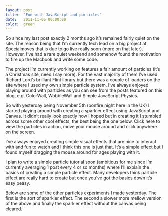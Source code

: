 ```yaml
---
layout: post
title:  "Fun with JavaScript and particles"
date:   2011-11-06 00:00:00
color:  green
---
```


So since my last post exactly 2 months ago it’s remained fairly quiet on the site. The reason being that I’m currently tech lead on a big project at Specialmoves that is due to go live really soon (more on that later). However, I’ve had a rare quiet weekend and somehow found the motivation to fire up the Macbook and write some code.

The project I’m currently working on features a fair amount of particles (it’s a Christmas site, need I say more). For the vast majority of them I’ve used Richard Lord’s brilliant Flint library but there was a couple of loaders on the site where I used my own simple particle system. I’ve always enjoyed playing around with particles as you can see from the posts featured on this blog, e.g. ColorWall, WobbleWall and Simple JavaScript Physics.

So with yesterday being November 5th (bonfire night here in the UK) I started playing around with creating a sparkler effect using JavaScript and Canvas. It didn’t really look exactly how I hoped but in creating it I stumbled across some other cool effects, the best being the one below. Click here to view the particles in action, move your mouse around and click anywhere on the screen.

I’ve always enjoyed creating simple visual effects that are nice to interact with and fun to watch and I think this one is just that. It’s a simple effect but I found myself dragging the mouse around for ages playing with it.

I plan to write a simple particle tutorial soon (ambitious for me since I’m currently averaging 1 post every 4 or so months) where I’ll explain the basics of creating a simple particle effect. Many developers think particle effect are really hard to create but once you’ve got the basics down it’s easy peasy.

Below are some of the other particles experiments I made yesterday. The first is the sort of sparkler effect. The second a slower more mellow version of the above and finally the sparkler effect without the canvas being cleared.
